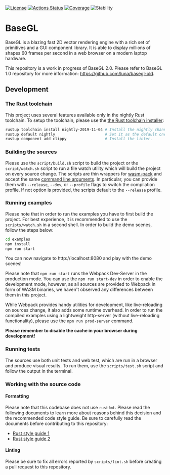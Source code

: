 [![License](https://img.shields.io/static/v1?label=License&message=MIT&color=2ec352&labelColor=2c3239)](https://github.com/luna/basegl/blob/master/LICENSE) 
[![Actions Status](https://github.com/luna/basegl/workflows/Build%20%28MacOS%2C%20Linux%2C%20Windows%29/badge.svg)](https://github.com/luna/basegl/actions)
[![Coverage](https://img.shields.io/codecov/c/github/luna/basegl?label=Coverage&labelColor=2c3239)](https://codecov.io/gh/luna/basegl/branch/master) 
![Stability](https://img.shields.io/static/v1?label=Stability&message=Unstable&color=d52229&labelColor=2c3239)

# BaseGL

BaseGL is a blazing fast 2D vector rendering engine with a rich set of
primitives and a GUI component library. It is able to display millions of shapes
60 frames per second in a web browser on a modern laptop hardware. 

This repository is a work in progress of BaseGL 2.0. Please refer to BaseGL 1.0
repository for more information: https://github.com/luna/basegl-old.


## Development

### The Rust toolchain 
This project uses several features available only in the nightly Rust toolchain.
To setup the toolchain, please use the [the Rust toolchain
installer](https://rustup.rs/):

```bash
rustup toolchain install nightly-2019-11-04 # Install the nightly channel.
rustup default nightly                      # Set it as the default one.
rustup component add clippy                 # Install the linter.
```

### Building the sources
Please use the `script/build.sh` script to build the project or the
`script/watch.sh` script to run a file watch utility which will build the
project on every source change. The scripts are thin wrappers for
[wasm-pack](https://github.com/rustwasm/wasm-pack) and accept the same [command
line arguments](https://rustwasm.github.io/wasm-pack/book/commands/build.html).
In particular, you can provide them with `--release`, `--dev`, or `--profile`
flags to switch the compilation profile. If not option is provided, the scripts
default to the `--release` profile.

### Running examples
Please note that in order to run the examples you have to first build the
project. For best experience, it is recommended to use the `scripts/watch.sh`
in a second shell. In order to build the demo scenes, follow the steps below:

```bash
cd examples
npm install
npm run start 
```

You can now navigate to http://localhost:8080 and play with the demo scenes!

Please note that `npm run start` runs the Webpack Dev-Server in the production
mode. You can use the `npm run start-dev` in order to enable the development
mode, however, as all sources are provided to Webpack in form of WASM binaries,
we haven't observed any differences between them in this project. 

While Webpack provides handy utilities for development, like live-reloading on
sources change, it also adds some runtime overhead. In order to run the compiled
examples using a lightweight http-server (without live-reloading functionality),
please use the `npm run prod-server` command.

**Please remember to disable the cache in your browser during development!**

### Running tests
The sources use both unit tests and web test, which are run in a browser and
produce visual results. To run them, use the `scripts/test.sh` script and follow
the output in the terminal.


### Working with the source code

#### Formatting
Please note that this codebase does not use `rustfmt`. Please read the following
documents to learn more about reasons behind this decision and the recommended
code style guide. Be sure to carefully read the documents before contributing to
this repository:
- [Rust style guide 1](https://github.com/luna/basegl/blob/master/docs/style-guide.md)
- [Rust style guide 2](https://github.com/luna/enso/blob/master/doc/rust-style-guide.md) 


#### Linting 
Please be sure to fix all errors reported by `scripts/lint.sh` before creating a
pull request to this repository.
